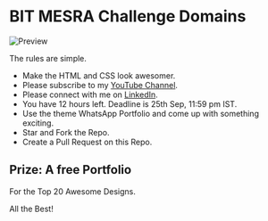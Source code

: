 # BIT MESRA Challenge Domains

![Preview](https://i.imgur.com/8ZMHWoV.png)

The rules are simple.

- Make the HTML and CSS look awesomer.
- Please subscribe to my [YouTube Channel](https://rb.gy/fupw21).
- Please connect with me on [LinkedIn](https://www.linkedin.com/in/praveentech/).
- You have 12 hours left. Deadline is 25th Sep, 11:59 pm IST.
- Use the theme WhatsApp Portfolio and come up with something exciting.
- Star and Fork the Repo.
- Create a Pull Request on this Repo.

## Prize: A free Portfolio

For the Top 20 Awesome Designs.

All the Best!
